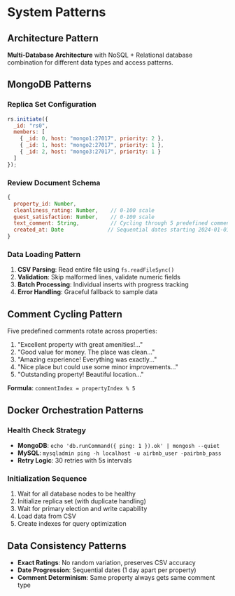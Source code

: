 # System Patterns

## Architecture Pattern
**Multi-Database Architecture** with NoSQL + Relational database combination for different data types and access patterns.

## MongoDB Patterns

### Replica Set Configuration
```javascript
rs.initiate({
  _id: "rs0",
  members: [
    { _id: 0, host: "mongo1:27017", priority: 2 },
    { _id: 1, host: "mongo2:27017", priority: 1 },
    { _id: 2, host: "mongo3:27017", priority: 1 }
  ]
});
```

### Review Document Schema
```javascript
{
  property_id: Number,
  cleanliness_rating: Number,    // 0-100 scale
  guest_satisfaction: Number,    // 0-100 scale  
  text_comment: String,          // Cycling through 5 predefined comments
  created_at: Date              // Sequential dates starting 2024-01-01
}
```

### Data Loading Pattern
1. **CSV Parsing**: Read entire file using `fs.readFileSync()`
2. **Validation**: Skip malformed lines, validate numeric fields
3. **Batch Processing**: Individual inserts with progress tracking
4. **Error Handling**: Graceful fallback to sample data

## Comment Cycling Pattern
Five predefined comments rotate across properties:
1. "Excellent property with great amenities!..."
2. "Good value for money. The place was clean..."
3. "Amazing experience! Everything was exactly..."
4. "Nice place but could use some minor improvements..."
5. "Outstanding property! Beautiful location..."

**Formula**: `commentIndex = propertyIndex % 5`

## Docker Orchestration Patterns

### Health Check Strategy
- **MongoDB**: `echo 'db.runCommand({ ping: 1 }).ok' | mongosh --quiet`
- **MySQL**: `mysqladmin ping -h localhost -u airbnb_user -pairbnb_pass`
- **Retry Logic**: 30 retries with 5s intervals

### Initialization Sequence
1. Wait for all database nodes to be healthy
2. Initialize replica set (with duplicate handling)
3. Wait for primary election and write capability
4. Load data from CSV
5. Create indexes for query optimization

## Data Consistency Patterns
- **Exact Ratings**: No random variation, preserves CSV accuracy
- **Date Progression**: Sequential dates (1 day apart per property)
- **Comment Determinism**: Same property always gets same comment type 